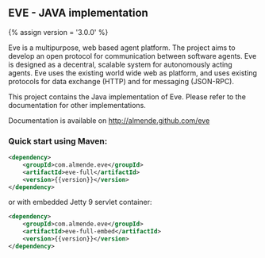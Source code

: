 ## EVE - JAVA implementation

{% assign version = '3.0.0' %}

Eve is a multipurpose, web based agent platform. The project aims to develop 
an open protocol for communication between software agents. Eve is designed as 
a decentral, scalable system for autonomously acting agents. Eve uses the 
existing world wide web as platform, and uses existing protocols for data 
exchange (HTTP) and for messaging (JSON-RPC).

This project contains the Java implementation of Eve. Please refer to the documentation for other implementations.

Documentation is available on http://almende.github.com/eve

### Quick start using Maven:

```xml
<dependency>
    <groupId>com.almende.eve</groupId>
    <artifactId>eve-full</artifactId>
    <version>{{version}}</version>
</dependency>
```

or with embedded Jetty 9 servlet container:

```xml
<dependency>
    <groupId>com.almende.eve</groupId>
    <artifactId>eve-full-embed</artifactId>
    <version>{{version}}</version>
</dependency>
```

